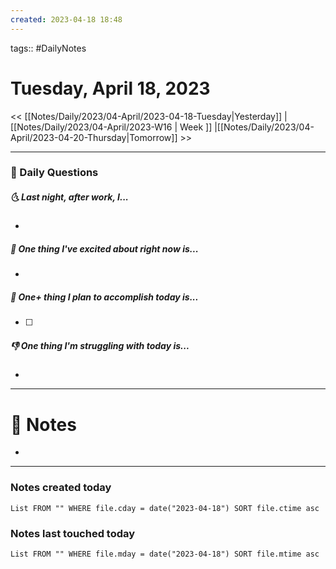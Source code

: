 ```yaml
---
created: 2023-04-18 18:48
---
```

tags:: #DailyNotes

# Tuesday, April 18, 2023

<< [[Notes/Daily/2023/04-April/2023-04-18-Tuesday|Yesterday]] | [[Notes/Daily/2023/04-April/2023-W16 | Week ]] |[[Notes/Daily/2023/04-April/2023-04-20-Thursday|Tomorrow]] >>

---
### 📅 Daily Questions
##### 🌜 Last night, after work, I...
- 

##### 🙌 One thing I've excited about right now is...
- 

##### 🚀 One+ thing I plan to accomplish today is...
- [ ] 

##### 👎 One thing I'm struggling with today is...
- 

---
# 📝 Notes
- 

---
### Notes created today
```dataview
List FROM "" WHERE file.cday = date("2023-04-18") SORT file.ctime asc
```

### Notes last touched today
```dataview
List FROM "" WHERE file.mday = date("2023-04-18") SORT file.mtime asc
```